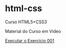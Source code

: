 # html-css
 Curso HTML5+CSS3

Material do Curso em Video

<a href="exercícios/exercício-001/index.html" target="_blank">Executar o Exercício 001</a>